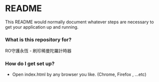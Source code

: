 # README #

This README would normally document whatever steps are necessary to get your application up and running.

### What is this repository for? ###

RO守護永恆 - 刷珍稀曼陀羅計時器

### How do I get set up? ###
- Open index.html by any browser you like. (Chrome, Firefox , ...etc)

